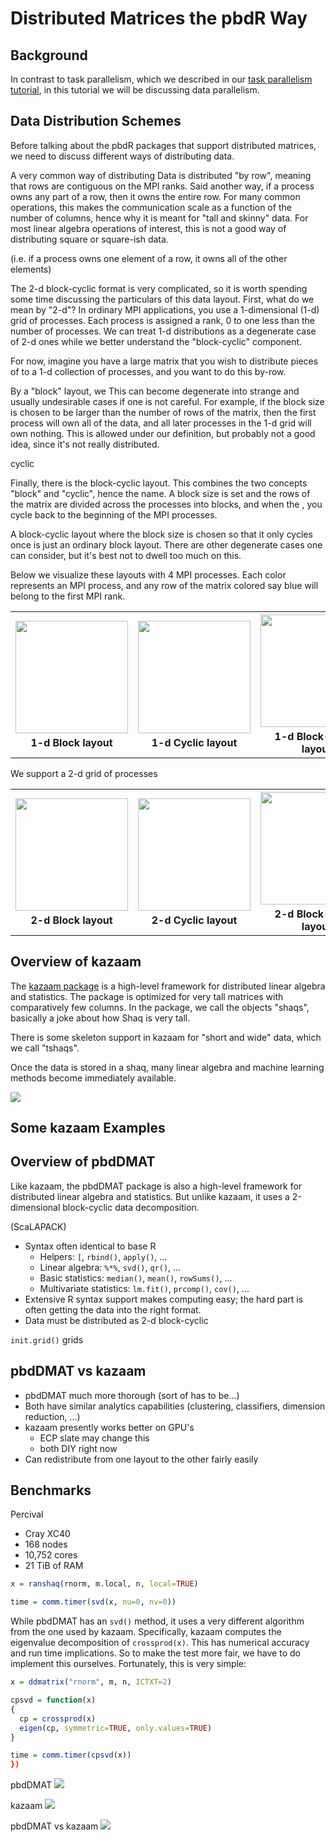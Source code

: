# Distributed Matrices the pbdR Way


## Background

In contrast to task parallelism, which we described in our [task parallelism tutorial](tasktools.md), in this tutorial we will be discussing data parallelism.



## Data Distribution Schemes

Before talking about the pbdR packages that support distributed matrices, we need to discuss different ways of distributing data.

A very common way of distributing 
Data is distributed "by row", meaning that rows are contiguous on the MPI ranks. Said another way, if a process owns any part of a row, then it owns the entire row. For many common operations, this makes the communication scale as a function of the number of columns, hence why it is meant for "tall and skinny" data. For most linear algebra operations of interest, this is not a good way of distributing square or square-ish data.

(i.e. if a process owns one element of a row, it owns all of the other elements)







The 2-d block-cyclic format is very complicated, so it is worth spending some time discussing the particulars of this data layout. First, what do we mean by "2-d"? In ordinary MPI applications, you use a 1-dimensional (1-d) grid of processes. Each process is assigned a rank, 0 to one less than the number of processes. We can treat 1-d distributions as a degenerate case of 2-d ones while we better understand the "block-cyclic" component.

For now, imagine you have a large matrix that you wish to distribute pieces of to a 1-d collection of processes, and you want to do this by-row. 

By a "block" layout, we 
This can become degenerate into strange and usually undesirable cases if one is not careful. For example, if the block size is chosen to be larger than the number of rows of the matrix, then the first process will own all of the data, and all later processes in the 1-d grid will own nothing. This is allowed under our definition, but probably not a good idea, since it's not really distributed.

cyclic

Finally, there is the block-cyclic layout. This combines the two concepts "block" and "cyclic", hence the name. A block size is set and the rows of the matrix are divided across the processes into blocks, and when the , you cycle back to the beginning of the MPI processes.

A block-cyclic layout where the block size is chosen so that it only cycles once is just an ordinary block layout. There are other degenerate cases one can consider, but it's best not to dwell too much on this.

Below we visualize these layouts with 4 MPI processes. Each color represents an MPI process, and any row of the matrix colored say blue will belong to the first MPI rank.

<span class="image">
  <table align="center">
    <tr>
      <th>
        <img src="pics/dmat/dmat_block.PNG" style="width: 180px; margin-bottom: 5px">
        <br>
        1-d Block layout
      </th>
      <th>
        <img src="pics/dmat/dmat_cyclic.PNG" style="width: 180px; margin-bottom: 5px">
        <br>
        1-d Cyclic layout
      </th>
      <th>
        <img src="pics/dmat/dmat_blockcyclic.PNG" style="width: 180px; margin-bottom: 5px">
        <br>
        1-d Block-cyclic layout
      </th>
    </tr>
  </table>
</span>

We support a 2-d grid of processes

<span class="image">
  <table align="center">
    <tr>
      <th>
        <img src="pics/dmat/dmat_block2d.png" style="width: 180px; margin-bottom: 5px">
        <br>
        2-d Block layout
      </th>
      <th>
        <img src="pics/dmat/dmat_cyclic2d.PNG" style="width: 180px; margin-bottom: 5px">
        <br>
        2-d Cyclic layout
      </th>
      <th>
        <img src="pics/dmat/dmat_blockcyclic2d.png" style="width: 180px; margin-bottom: 5px">
        <br>
        2-d Block-cyclic layout
      </th>
    </tr>
  </table>
</span>



## Overview of kazaam

The [kazaam package](https://github.com/RBigData/kazaam) is a high-level framework for distributed linear algebra and statistics. The package is optimized for very tall matrices with comparatively few columns. In the package, we call the objects "shaqs", basically a joke about how Shaq is very tall. 

There is some skeleton support in kazaam for "short and wide" data, which we call "tshaqs".

Once the data is stored in a shaq, many linear algebra and machine learning methods become immediately available.

![](pics/kazaam/shaq.jpg)


## Some kazaam Examples



## Overview of pbdDMAT

Like kazaam, the pbdDMAT package is also a high-level framework for distributed linear algebra and statistics. But unlike kazaam, it uses a 2-dimensional block-cyclic data decomposition.

(ScaLAPACK)

* Syntax often identical to base R
    - Helpers: `[`, `rbind()`, `apply()`, ...
    - Linear algebra: `%*%`, `svd()`, `qr()`, ...
    - Basic statistics: `median()`, `mean()`, `rowSums()`, ...
    - Multivariate statistics: `lm.fit()`, `prcomp()`, `cov()`, ...
* Extensive R syntax support makes computing easy; the hard part is often getting the data into the right format.
* Data must be distributed as 2-d block-cyclic



`init.grid()` grids




## pbdDMAT vs kazaam
* pbdDMAT much more thorough (sort of has to be...)
* Both have similar analytics capabilities (clustering, classifiers, dimension reduction, ...)
* kazaam presently works better on GPU's
    - ECP slate may change this
    - both DIY right now
* Can redistribute from one layout to the other fairly easily



## Benchmarks
Percival
* Cray XC40
* 168 nodes
* 10,752 cores
* 21 TiB of RAM


```r
x = ranshaq(rnorm, m.local, n, local=TRUE)

time = comm.timer(svd(x, nu=0, nv=0))
```

While pbdDMAT has an `svd()` method, it uses a very different algorithm from the one used by kazaam. Specifically, kazaam computes the eigenvalue decomposition of `crossprod(x)`. This has numerical accuracy and run time implications. So to make the test more fair, we have to do implement this ourselves. Fortunately, this is very simple: 

```r
x = ddmatrix("rnorm", m, n, ICTXT=2)

cpsvd = function(x)
{
  cp = crossprod(x)
  eigen(cp, symmetric=TRUE, only.values=TRUE)
}

time = comm.timer(cpsvd(x))
})
```


pbdDMAT
![](pics/kazaam/dmat_times.png)

kazaam
![](pics/kazaam/percival_times.png)

pbdDMAT vs kazaam
![](pics/kazaam/kazaam_vs_dmat.png)
